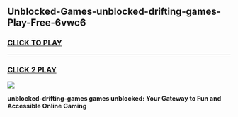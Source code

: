 
## Unblocked-Games-unblocked-drifting-games-Play-Free-6vwc6
<h3>
<a href="https://premium76.site?title=unblocked-drifting-games&ref=20A">CLICK TO PLAY</a></h3>
<hr>

<h3>
<a href="https://premium76.site?title=unblocked-drifting-games&ref=20A">CLICK 2 PLAY</a>
  
</h3>

<a href="https://premium76.site?title=unblocked-drifting-games&ref=20A"><img src="https://clearcache.store/games.png"></a>


**unblocked-drifting-games games unblocked: Your Gateway to Fun and Accessible Online Gaming**
